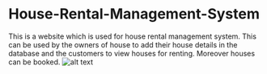 # House-Rental-Management-System
This is a website which is used for house rental management system. This can be used by the owners of house to add their house details in the database and the customers to view houses for renting. Moreover houses can be booked.
![alt text](https://github.com/Megha-Singh-10/House-Rental-Management-System/blob/master/Screenshots/Screenshot%20(129).png)
